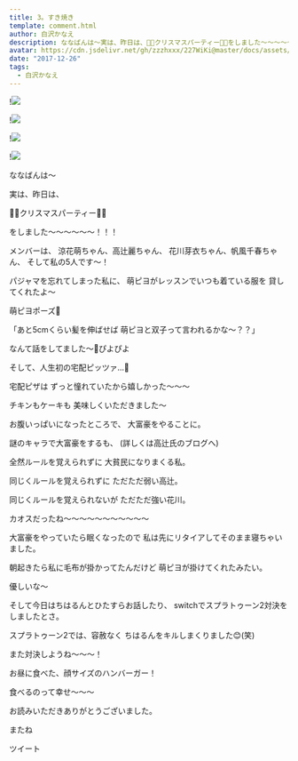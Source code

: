 ```yaml
---
title: 3。すき焼き
template: comment.html
author: 白沢かなえ
description: ななばんは〜実は、昨日は、🎂🎄クリスマスパーティー🎄🎉をしました〜〜〜〜〜〜！！！メンバーは、涼花萌ちゃん、高辻麗ちゃん、花川芽衣ちゃん、帆風千春ちゃん、そし...
avatar: https://cdn.jsdelivr.net/gh/zzzhxxx/227WiKi@master/docs/assets/photo/avatar/kanae.jpg
date: "2017-12-26"
tags:
  - 白沢かなえ
---
```


!![](https://cdn.jsdelivr.net/gh/227WiKi/227WiKi-image@master/blog-image/kanae-2017-12-26_1.jpg)

!![](https://cdn.jsdelivr.net/gh/227WiKi/227WiKi-image@master/blog-image/kanae-2017-12-26_2.jpg)

!![](https://cdn.jsdelivr.net/gh/227WiKi/227WiKi-image@master/blog-image/kanae-2017-12-26_3.jpg)

!![](https://cdn.jsdelivr.net/gh/227WiKi/227WiKi-image@master/blog-image/kanae-2017-12-26_4.jpg)







ななばんは〜




実は、昨日は、

🎂🎄クリスマスパーティー🎄🎉

をしました〜〜〜〜〜〜！！！



メンバーは、
涼花萌ちゃん、高辻麗ちゃん、
花川芽衣ちゃん、帆風千春ちゃん、
そして私の5人です〜！









パジャマを忘れてしまった私に、
萌ピヨがレッスンでいつも着ている服を
貸してくれたよ〜





萌ピヨポーズ🐣



「あと5cmくらい髪を伸ばせば
萌ピヨと双子って言われるかな〜？？」

なんて話をしてました〜🐣ぴよぴよ












そして、人生初の宅配ピッツァ…🍕





宅配ピザは
ずっと憧れていたから嬉しかった〜〜〜

チキンもケーキも
美味しくいただきました〜










お腹いっぱいになったところで、
大富豪をやることに。


謎のキャラで大富豪をするも、
(詳しくは高辻氏のブログへ)

全然ルールを覚えられずに
大貧民になりまくる私。

同じくルールを覚えられずに
ただただ弱い高辻。

同じくルールを覚えられないが
ただただ強い花川。


カオスだったね〜〜〜〜〜〜〜〜〜〜〜







大富豪をやっていたら眠くなったので
私は先にリタイアしてそのまま寝ちゃいました。


朝起きたら私に毛布が掛かってたんだけど
萌ピヨが掛けてくれたみたい。

優しいな〜














そして今日はちはるんとひたすらお話したり、
switchでスプラトゥーン2対決を
しましたとさ。

スプラトゥーン2では、容赦なく
ちはるんをキルしまくりました😊(笑)

また対決しようね〜〜〜！














お昼に食べた、顔サイズのハンバーガー！

食べるのって幸せ〜〜〜






お読みいただきありがとうございました。

またね


ツイート



